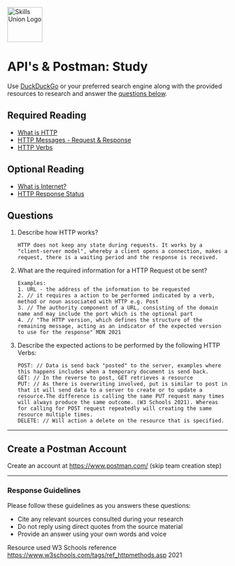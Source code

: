 [<img src="assets/images/su-logo.png" alt="Skills Union Logo" height="80px" />](https://www.skillsunion.com/)

# API's & Postman: Study

Use [DuckDuckGo](https://duckduckgo.com/) or your preferred search engine along with the provided resources to research and answer the [questions below](#questions).

## Required Reading

- [What is HTTP](https://developer.mozilla.org/en-US/docs/Web/HTTP)
- [HTTP Messages - Request & Response](https://developer.mozilla.org/en-US/docs/Web/HTTP/Messages)
- [HTTP Verbs](https://developer.mozilla.org/en-US/docs/Web/HTTP/Methods)

## Optional Reading

- [What is Internet?](https://youtu.be/Dxcc6ycZ73M)
- [HTTP Response Status](https://developer.mozilla.org/en-US/docs/Web/HTTP/Status)

## Questions

1. Describe how HTTP works?

   ```
   HTTP does not keep any state during requests. It works by a "client-server model", whereby a client opens a connection, makes a request, there is a waiting period and the response is received. 
   ```

2. What are the required information for a HTTP Request ot be sent?

   ```
   Examples:
   1. URL - the address of the information to be requested
   2. // it requires a action to be performed indicated by a verb, method or noun associated with HTTP e.g. Post
   3. // The authority component of a URL, consisting of the domain name and may include the port which is the optional part
   4. // "The HTTP version, which defines the structure of the remaining message, acting as an indicator of the expected version to use for the response" MDN 2021
   ```

3. Describe the expected actions to be performed by the following HTTP Verbs:

   ```
   POST: // Data is send back "posted" to the server, examples where this happens includes when a temporary document is send back.
   GET: // In the reverse to post, GET retrieves a resource
   PUT: // As there is overwriting involved, put is similar to post in that it will send data to a server to create or to update a resource.The difference is calling the same PUT request many times will always produce the same outcome. (W3 Schools 2021). Whereas for calling for POST request repeatedly will creating the same resource multiple times.
   DELETE: // Will action a delete on the resource that is specified.
   ```

---

## Create a Postman Account

Create an account at https://www.postman.com/ (skip team creation step)

---

### Response Guidelines

Please follow these guidelines as you answers these questions:

- Cite any relevant sources consulted during your research
- Do not reply using direct quotes from the source material
- Provide an answer using your own words and voice

Resource used W3 Schools reference https://www.w3schools.com/tags/ref_httpmethods.asp
2021
